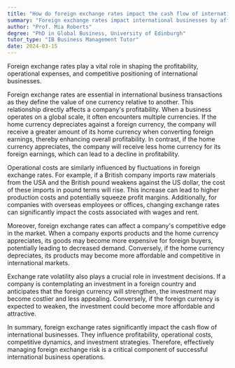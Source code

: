 ```yaml
---
title: "How do foreign exchange rates impact the cash flow of international businesses?"
summary: "Foreign exchange rates impact international businesses by affecting their profitability, operational costs, and competitiveness."
author: "Prof. Mia Roberts"
degree: "PhD in Global Business, University of Edinburgh"
tutor_type: "IB Business Management Tutor"
date: 2024-03-15
---
```


Foreign exchange rates play a vital role in shaping the profitability, operational expenses, and competitive positioning of international businesses.

Foreign exchange rates are essential in international business transactions as they define the value of one currency relative to another. This relationship directly affects a company's profitability. When a business operates on a global scale, it often encounters multiple currencies. If the home currency depreciates against a foreign currency, the company will receive a greater amount of its home currency when converting foreign earnings, thereby enhancing overall profitability. In contrast, if the home currency appreciates, the company will receive less home currency for its foreign earnings, which can lead to a decline in profitability.

Operational costs are similarly influenced by fluctuations in foreign exchange rates. For example, if a British company imports raw materials from the USA and the British pound weakens against the US dollar, the cost of these imports in pound terms will rise. This increase can lead to higher production costs and potentially squeeze profit margins. Additionally, for companies with overseas employees or offices, changing exchange rates can significantly impact the costs associated with wages and rent.

Moreover, foreign exchange rates can affect a company's competitive edge in the market. When a company exports products and the home currency appreciates, its goods may become more expensive for foreign buyers, potentially leading to decreased demand. Conversely, if the home currency depreciates, its products may become more affordable and competitive in international markets.

Exchange rate volatility also plays a crucial role in investment decisions. If a company is contemplating an investment in a foreign country and anticipates that the foreign currency will strengthen, the investment may become costlier and less appealing. Conversely, if the foreign currency is expected to weaken, the investment could become more affordable and attractive.

In summary, foreign exchange rates significantly impact the cash flow of international businesses. They influence profitability, operational costs, competitive dynamics, and investment strategies. Therefore, effectively managing foreign exchange risk is a critical component of successful international business operations.
    